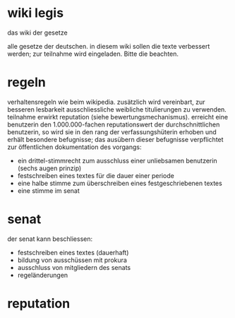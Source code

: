 # wiki legis

das wiki der gesetze

alle gesetze der deutschen. in diesem wiki sollen die texte verbessert werden; zur teilnahme wird eingeladen. Bitte die beachten.

# regeln
verhaltensregeln wie beim wikipedia. zusätzlich wird vereinbart, zur besseren lesbarkeit ausschliessliche weibliche titulierungen zu verwenden.
teilnahme erwirkt reputation (siehe bewertungsmechanismus). erreicht eine benutzerin den 1.000.000-fachen reputationswert der durchschnittlichen benutzerin, so wird sie in den rang der verfassungshüterin erhoben und erhält besondere befugnisse; das ausübern dieser befugnisse verpflichtet zur öffentlichen dokumentation des vorgangs:
- ein drittel-stimmrecht zum ausschluss einer unliebsamen benutzerin (sechs augen prinzip)
- festschreiben eines textes für die dauer einer periode
- eine halbe stimme zum überschreiben eines festgeschriebenen textes
- eine stimme im senat

# senat
der senat kann beschliessen:
- festschreiben eines textes (dauerhaft)
- bildung von ausschüssen mit prokura
- ausschluss von mitgliedern des senats
- regeländerungen
# reputation
